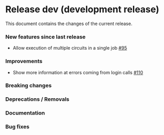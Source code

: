 # Release dev (development release)

This document contains the changes of the current release.

### New features since last release

- Allow execution of multiple circuits in a single job
  [#95](https://github.com/qilimanjaro-tech/qiboconnection/pull/95)

### Improvements

- Show more information at errors coming from login calls
  [#110](https://github.com/qilimanjaro-tech/qiboconnection/pull/110)

### Breaking changes

### Deprecations / Removals

### Documentation

### Bug fixes
